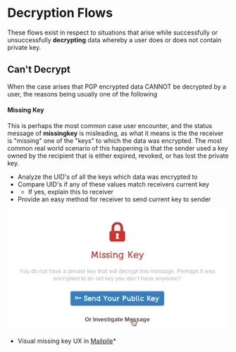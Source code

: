Decryption Flows
================

These flows exist in respect to situations that arise while successfully or unsuccessfully **decrypting** data whereby a user does or does not contain private key.

## Can't Decrypt

When the case arises that PGP encrypted data CANNOT be decrypted by a user, the reasons being usually one of the following

#### Missing Key

This is perhaps the most common case user encounter, and the status message of **missingkey** is misleading, as what it means is the the receiver is "missing" one of the "keys" to which the data was encrypted. The most common real world scenario of this happening is that the sender used a key owned by the recipient that is either expired, revoked, or has lost the private key.

* Analyze the UID's of all the keys which data was encrypted to
* Compare UID's if any of these values match receivers current key
* * If yes, explain this to receiver
* Provide an easy method for receiver to send current key to sender

![Image of Mailpile missing key UX](images/missing-key-mailpile.png)

* Visual missing key UX in [Mailpile](https://mailpile.is8)*

